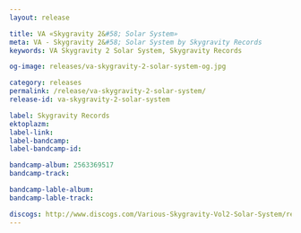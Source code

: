 ```yaml
---
layout: release

title: VA «Skygravity 2&#58; Solar System»
meta: VA - Skygravity 2&#58; Solar System by Skygravity Records
keywords: VA Skygravity 2 Solar System, Skygravity Records

og-image: releases/va-skygravity-2-solar-system-og.jpg

category: releases
permalink: /release/va-skygravity-2-solar-system/
release-id: va-skygravity-2-solar-system

label: Skygravity Records
ektoplazm: 
label-link: 
label-bandcamp: 
label-bandcamp-id: 

bandcamp-album: 2563369517
bandcamp-track: 

bandcamp-lable-album: 
bandcamp-lable-track: 

discogs: http://www.discogs.com/Various-Skygravity-Vol2-Solar-System/release/1021821
---
```


